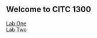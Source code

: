## Welcome to CITC 1300


<a href="LabOne/index.html">Lab One</a><br>
<a href="LabTwo/index.html">Lab Two</a>